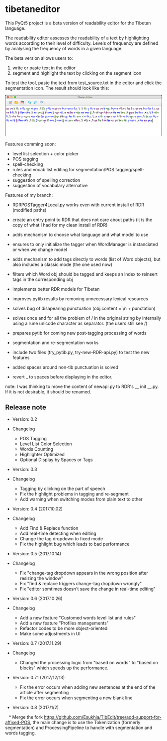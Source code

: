 # tibetaneditor

This PyQt5 project is a beta version of readability editor for the Tibetan language.

The readability editor assesses the readability of a text by highlighting words according to their level of difficulty. Levels of frequency are defined by analysing the frequency of words in a given language.

The beta version allows users to:

1. write or paste text in the editor
2. segment and highlight the text by clicking on the segment icon

To test the tool, paste the text from test_source.txt in the editor and click the segmentation icon. The result should look like this:

![test](test_result.png)

Features comming soon:

- level list selection + color picker
- POS tagging
- spell-checking
- rules and vocab list editing for segmentation/POS tagging/spell-checking
- suggestion of spelling correction
- suggestion of vocabulary alternative

Features of my branch:

- RDRPOSTagger4Local.py works even with current install of RDR (modified paths)
- create an entry point to RDR that does not care about paths (it is the copy of what I had for my clean install of RDR)
- adds mechanism to choose what language and what model to use
- ensures to only initialize the tagger when WordManager is instanciated or when we change model
- adds mechanism to add tags directly to words (list of Word objects), but also includes a classic mode (the one used now)
- filters which Word obj should be tagged and keeps an index to reinsert tags in the corresponding obj
- implements better RDR models for Tibetan
- improves pytib results by removing unnecessary lexical resources
- solves bug of disapearing punctuation (obj.content = \n + punctation)
- solves once and for all the problem of / in the original string by internally using a rune unicode character as separator. (the users still see /)
- prepares pytib for coming new post-tagging processing of words
- segmentation and re-segmentation works
- include two files (try_pytib.py, try-new-RDR-api.py) to test the new features

- added spaces around non-tib punctuation is solved
- revert _ to spaces before displaying in the editor.

note: I was thinking to move the content of newapi.py to RDR's __ init __.py. If it is not desirable, it should be renamed.

## Release note

- Version: 0.2

- Changelog
	
	* POS Tagging
	* Level List Color Selection
	* Words Counting
	* Highlighter Optimized
	* Optional Display by Spaces or Tags

- Version: 0.3

- Changelog
    
    * Tagging by clicking on the part of speech
    * Fix the highlight problems in tagging and re-segment
    * Add warning when switching modes from plain text to other

	
- Version: 0.4 (2017.10.02)

- Changelog

    * Add Find & Replace function
    * Add real-time detecting when editing
	* Change the tag dropdown to fixed mode
	* Fix the highlight bug which leads to bad performance

	
- Version: 0.5 (2017.10.14)

- Changelog
	
	* Fix "change-tag dropdown appears in the wrong position after resizing the window"
	* Fix "find & replace triggers change-tag dropdown wrongly"
	* Fix "editor somtimes doesn't save the change in real-time editing"

	
- Version: 0.6 (2017.10.26)

- Changelog
	
	* Add a new feature "Customed words level list and rules"
	* Add a new feature "Profiles managements"
	* Refactor codes to be more object-oriented
	* Make some adjustments in UI

- Version: 0.7 (2017.11.29)
 
- Changelog

    *  Changed the processing logic from "based on words" to "based on blocks"  which speeds up the performance.

- Version: 0.71 (2017/12/13)

    * Fix the error occurs when adding new sentences at the end of the article after segmenting
    * Fix the error occurs when segmenting a new blank line

- Version: 0.8 (2017/1/2)

    * Merge the fork https://github.com/Esukhia/TibEdit/tree/add-support-for-affixed-POS,
      the main change is to use the Tokenization (formerly segmentation) and ProcessingPipeline 
      to handle with segmentation and words tagging.
